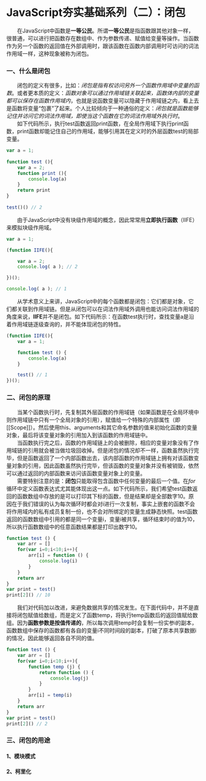 # JavaScript夯实基础系列（二）：闭包
&emsp;&emsp;在JavaScript中函数是**一等公民**。所谓**一等公民**是指函数跟其他对象一样，很普通，可以进行把函数存在数组中、作为参数传递、赋值给变量等操作。当函数作为另一个函数的返回值在外部调用时，跟该函数在函数内部调用时可访问的词法作用域一样，这种现象被称为闭包。<br/>
### 一、什么是闭包
&emsp;&emsp;闭包的定义有很多，比如：*闭包是指有权访问另外一个函数作用域中变量的函数*。或者更本质的定义：*函数对象可以通过作用域链关联起来，函数体内部的变量都可以保存在函数作用域内*，也就是说函数变量可以隐藏于作用域链之内，看上去是函数将变量“包裹”了起来。个人比较倾向于一种通俗的定义：*闭包就是函数能够记住并访问它的词法作用域，即使当这个函数在它的词法作用域外执行时*。<br/>
&emsp;&emsp;如下代码所示，执行test函数返回print函数，在全局作用域下执行print函数，print函数却能记住自己的作用域，能够引用其在定义时的外层函数test的局部变量。
```javaScript
var a = 1;
      
function test (){
    var a = 2;
    function print (){
        console.log(a)
    }
    return print
}
      
test()() // 2
```
&emsp;&emsp;由于JavaScript中没有块级作用域的概念，因此常常用**立即执行函数**（IIFE）来模拟块级作用域。<br/>
```javaScript
var a = 1;

(function IIFE(){

    var a = 2;
    console.log( a ); // 2

})();

console.log( a ); // 1
```
&emsp;&emsp;从学术意义上来讲，JavaScript中的每个函数都是闭包：它们都是对象，它们都关联到作用域链。但是从闭包可以在词法作用域外调用也能访问词法作用域的角度来说，**IIFE**并不是闭包。如下代码所示：在函数test执行时，查找变量a是沿着作用域链逐级查询的，并不能体现闭包的特性。
```javaScript
(function IIFE(){
    var a = 1;

    function test () {
        console.log(a)
    }

    test() // 1
})();
```
### 二、闭包的原理
&emsp;&emsp;当某个函数执行时，先复制其外层函数的作用域链（如果函数是在全局环境中则作用域链中只有一个全局对象的引用），赋值给一个特殊的内部属性（即[[Scope]]）。然后使用this、arguments和其它命名参数的值来初始化函数的变量对象，最后将该变量对象的引用加入到该函数的作用域链中。<br/>
&emsp;&emsp;当函数执行完之后，函数的作用域链上的会被删除，相应的变量对象没有了作用域链的引用就会被当做垃圾回收掉。但是闭包的情况却不一样，函数虽然执行完毕，但是函数返回了一个内部函数出去，该内部函数的作用域链上拥有对该函数变量对象的引用，因此函数虽然执行完毕，但该函数的变量对象并没有被销毁，依然可以通过返回的内部函数来访问该函数变量对象上的变量。<br/>
&emsp;&emsp;需要特别注意的是：**闭包**只能取得包含函数中任何变量的最后一个值。在*for*循环中定义函数表达式尤其能体现出这一点。如下代码所示，我们希望test函数返回的函数数组中存放的是可以打印其下标的函数，但是结果却是全部数字10。原因在于我们错误的认为每次循环时都会对i进行一次复制，事实上嵌套的函数不会将作用域内的私有成员复制一份，也不会对所绑定的变量生成静态快照。test函数返回的函数数组中引用的都是同一个变量i，变量i被共享，循环结束时i的值为10，所以执行函数数组中的任意函数结果都是打印出数字10。<br/>
```javaScript
function test () {
    var arr = []
    for(var i=0;i<10;i++){
        arr[i] = function () {
            console.log(i)
        }
    }
    return arr
}
var print = test()
print[2]() // 10
```
&emsp;&emsp;我们对代码加以改进，来避免数据共享的情况发生。在下面代码中，并不是直接将闭包赋值给数组，而是定义了函数temp，将执行temp函数后的返回值赋给数组。因为**函数参数是按值传递的**，所以每次调用temp时会复制一份实参i的副本，函数数组中保存的函数都有各自的变量i不同时间段的副本，打破了原本共享数据i的情况，因此能够返回各自不同的值。<br/>
```javaScript
function test () {
    var arr = []
    for(var i=0;i<10;i++){
        function temp (j) {
            return function () {
                console.log(j)
            }
        }
        arr[i] = temp(i)
    }
    return arr
}
var print = test()
print[2]() // 2
```
### 三、闭包的用途
#### 1、模块模式
#### 2、柯里化